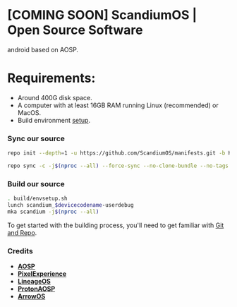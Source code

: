 # [COMING SOON] ScandiumOS | Open Source Software
android based on AOSP.

# Requirements:
- Around 400G disk space.
- A computer with at least 16GB RAM running Linux (recommended) or MacOS.
- Build environment [setup](https://github.com/akhilnarang/scripts).

### Sync our source ###
```bash
repo init --depth=1 -u https://github.com/ScandiumOS/manifests.git -b Holocaust
```
```bash
repo sync -c -j$(nproc --all) --force-sync --no-clone-bundle --no-tags
```

### Build our source ###
```bash
. build/envsetup.sh
lunch scandium_$devicecodename-userdebug
mka scandium -j$(nproc --all)
```

To get started with the building process, you'll need to get familiar with [Git and Repo](http://source.android.com/source/using-repo.html).

### Credits ###
 * [**AOSP**](https://android.googlesource.com)
 * [**PixelExperience**](https://github.com/PixelExperience)
 * [**LineageOS**](https://github.com/LineageOS)
 * [**ProtonAOSP**](https://github.com/ProtonAOSP)
 * [**ArrowOS**](https://github.com/ArrowOS)
